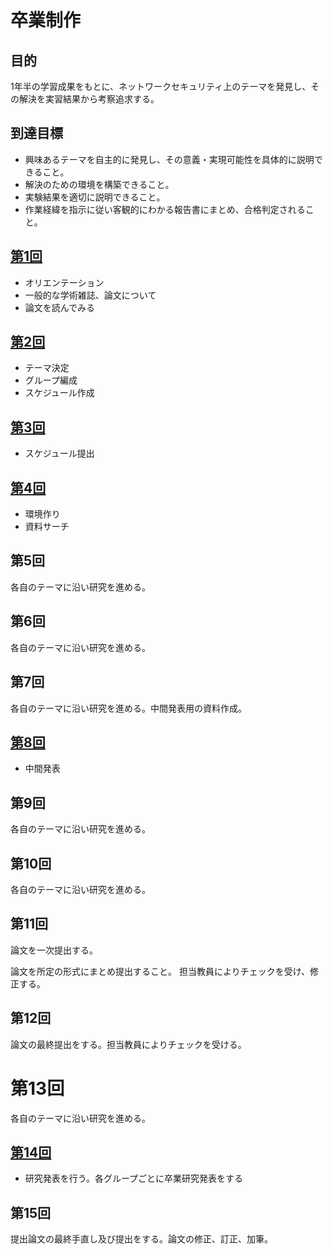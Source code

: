 
# 卒業制作

## 目的	
1年半の学習成果をもとに、ネットワークセキュリティ上のテーマを発見し、その解決を実習結果から考察追求する。

## 到達目標
- 興味あるテーマを自主的に発見し、その意義・実現可能性を具体的に説明できること。
- 解決のための環境を構築できること。
- 実験結果を適切に説明できること。
- 作業経緯を指示に従い客観的にわかる報告書にまとめ、合格判定されること。

## [第1回](./courses/1st.md)

- オリエンテーション
- 一般的な学術雑誌、論文について
- 論文を読んでみる

## [第2回](./courses/2nd.md)
- テーマ決定
- グループ編成
- スケジュール作成

## [第3回](./courses/3rd.md)
- スケジュール提出

## [第4回](./courses/4th.md)

- 環境作り
- 資料サーチ

## 第5回
各自のテーマに沿い研究を進める。
## 第6回
各自のテーマに沿い研究を進める。

## 第7回
各自のテーマに沿い研究を進める。中間発表用の資料作成。

## [第8回](./courses/8th.md)

- 中間発表

## 第9回
各自のテーマに沿い研究を進める。

## 第10回
各自のテーマに沿い研究を進める。

## 第11回
論文を一次提出する。

論文を所定の形式にまとめ提出すること。 担当教員によりチェックを受け、修正する。

## 第12回
論文の最終提出をする。担当教員によりチェックを受ける。

# 第13回
各自のテーマに沿い研究を進める。
## [第14回](./courses/14th.md)

- 研究発表を行う。各グループごとに卒業研究発表をする

## 第15回

提出論文の最終手直し及び提出をする。論文の修正、訂正、加筆。 